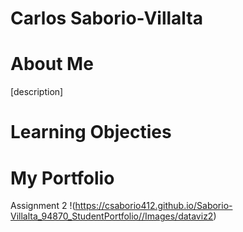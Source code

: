 # Carlos Saborio-Villalta

# About Me
[description] 

# Learning Objecties

# My Portfolio 

Assignment 2
!(https://csaborio412.github.io/Saborio-Villalta_94870_StudentPortfolio//Images/dataviz2)
